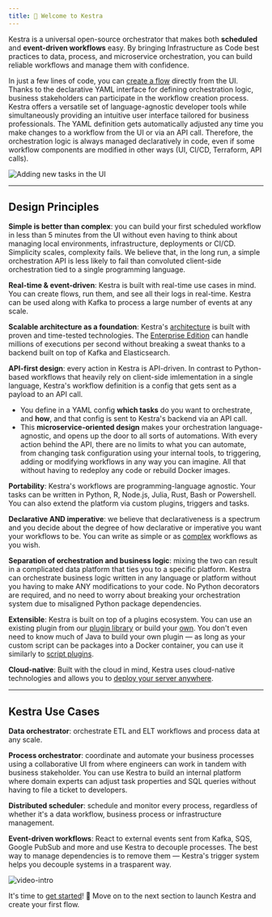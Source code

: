 ```yaml
---
title: 📓 Welcome to Kestra
---
```


Kestra is a universal open-source orchestrator that makes both **scheduled** and **event-driven workflows** easy. By bringing Infrastructure as Code best practices to data, process, and microservice orchestration, you can build reliable workflows and manage them with confidence.

In just a few lines of code, you can [create a flow](./05.developer-guide/01.flow.md) directly from the UI. Thanks to the declarative YAML interface for defining orchestration logic, business stakeholders can participate in the workflow creation process. Kestra offers a versatile set of language-agnostic developer tools while simultaneously providing an intuitive user interface tailored for business professionals. The YAML definition gets automatically adjusted any time you make changes to a workflow from the UI or via an API call. Therefore, the orchestration logic is always managed declaratively in code, even if some workflow components are modified in other ways (UI, CI/CD, Terraform, API calls).

![Adding new tasks in the UI](https://kestra.io/adding-tasks.gif)

---

## Design Principles

**Simple is better than complex**: you can build your first scheduled workflow in less than 5 minutes from the UI without even having to think about managing local environments, infrastructure, deployments or CI/CD. Simplicity scales, complexity fails. We believe that, in the long run, a simple orchestration API is less likely to fail than convoluted client-side orchestration tied to a single programming language.

**Real-time & event-driven**: Kestra is built with real-time use cases in mind. You can create flows, run them, and see all their logs in real-time. Kestra can be used along with Kafka to process a large number of events at any scale.

**Scalable architecture as a foundation**: Kestra's [architecture](./08.architecture.md) is built with proven and time-tested technologies. The [Enterprise Edition](/enterprise) can handle millions of executions per second without breaking a sweat thanks to a backend built on top of Kafka and Elasticsearch.

**API-first design**: every action in Kestra is API-driven. In contrast to Python-based workflows that heavily rely on client-side imlementation in a single language, Kestra's workflow definition is a config that gets sent as a payload to an API call.
- You define in a YAML config **which tasks** do you want to orchestrate, and **how**, and that config is sent to Kestra's backend via an API call.
- This **microservice-oriented design** makes your orchestration language-agnostic, and opens up the door to all sorts of automations. With every action behind the API, there are no limits to what you can automate, from changing task configuration using your internal tools, to triggering, adding or modifying workflows in any way you can imagine. All that without having to redeploy any code or rebuild Docker images.

**Portability**: Kestra's workflows are programming-language agnostic. Your tasks can be written in Python, R, Node.js, Julia, Rust, Bash or Powershell. You can also extend the platform via custom plugins, triggers and tasks.

**Declarative AND imperative**: we believe that declarativeness is a spectrum and you decide about the degree of how declarative or imperative you want your workflows to be. You can write as simple or as [complex](./05.developer-guide/02.tasks.md#flowable-tasks) workflows as you wish.

**Separation of orchestration and business logic**: mixing the two can result in a complicated data platform that ties you to a specific platform. Kestra can orchestrate business logic written in any language or platform without you having to make ANY modifications to your code. No Python decorators are required, and no need to worry about breaking your orchestration system due to misaligned Python package dependencies.

**Extensible**: Kestra is built on top of a plugins ecosystem. You can use an existing plugin from our [plugin library](../plugins/index.md) or build your [own](./10.plugin-developer-guide/index.md). You don't even need to know much of Java to build your own plugin — as long as your custom script can be packages into a Docker container, you can use it similarly to [script plugins](https://github.com/kestra-io/plugin-scripts).

**Cloud-native**: Built with the cloud in mind, Kestra uses cloud-native technologies and allows you to [deploy your server anywhere](./09.administrator-guide/02.deployment/index.md).


---

## Kestra Use Cases

**Data orchestrator**: orchestrate ETL and ELT workflows and process data at any scale.

**Process orchestrator**: coordinate and automate your business processes using a collaborative UI from where engineers can work in tandem with business stakeholder. You can use Kestra to build an internal platform where domain experts can adjust task properties and SQL queries without having to file a ticket to developers.

**Distributed scheduler**: schedule and monitor every process, regardless of whether it's a data workflow, business process or infrastructure management.

**Event-driven workflows**: React to external events sent from Kafka, SQS, Google PubSub and more and use Kestra to decouple processes. The best way to manage dependencies is to remove them — Kestra's trigger system helps you decouple systems in a trasparent way.

![video-intro](https://kestra.io/video.gif)


It's time to [get started](./01.getting-started.md)! 🚀 Move on to the next section to launch Kestra and create your first flow.
